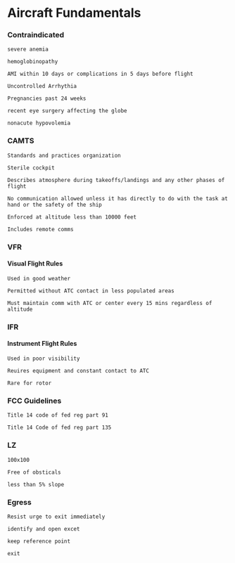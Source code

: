 # Aircraft Fundamentals

### Contraindicated

    severe anemia

    hemoglobinopathy

    AMI within 10 days or complications in 5 days before flight

    Uncontrolled Arrhythia

    Pregnancies past 24 weeks

    recent eye surgery affecting the globe

    nonacute hypovolemia

### CAMTS
    Standards and practices organization

    Sterile cockpit
    
    Describes atmosphere during takeoffs/landings and any other phases of flight
    
    No communication allowed unless it has directly to do with the task at hand or the safety of the ship
    
    Enforced at altitude less than 10000 feet
    
    Includes remote comms

### VFR
#### Visual Flight Rules

    Used in good weather

    Permitted without ATC contact in less populated areas

    Must maintain comm with ATC or center every 15 mins regardless of altitude

### IFR
#### Instrument Flight Rules
    Used in poor visibility
    
    Reuires equipment and constant contact to ATC
    
    Rare for rotor

### FCC Guidelines
    Title 14 code of fed reg part 91

    Title 14 Code of fed reg part 135

### LZ
    100x100

    Free of obsticals

    less than 5% slope

### Egress
    Resist urge to exit immediately

    identify and open excet

    keep reference point

    exit






